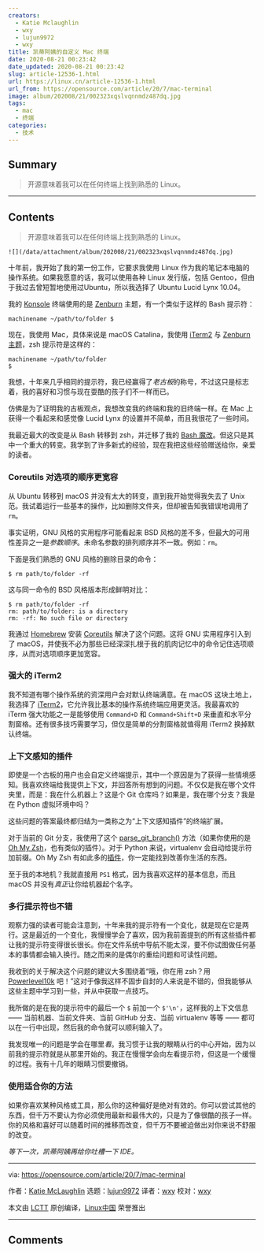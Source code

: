 ```yaml
---
creators:
  - Katie Mclaughlin
  - wxy
  - lujun9972
  - wxy
title: 凯蒂阿姨的自定义 Mac 终端
date: 2020-08-21 00:23:42
date_updated: 2020-08-21 00:23:42
slug: article-12536-1.html
url: https://linux.cn/article-12536-1.html
url_from: https://opensource.com/article/20/7/mac-terminal
image: album/202008/21/002323xqslvqnnmdz487dq.jpg
tags:
  - mac
  - 终端
categories:
  - 技术
---
```


## Summary

> 开源意味着我可以在任何终端上找到熟悉的 Linux。

***

<!-- more -->

## Contents

> 
> 开源意味着我可以在任何终端上找到熟悉的 Linux。
> 
> 
> 

`![](/data/attachment/album/202008/21/002323xqslvqnnmdz487dq.jpg)`

十年前，我开始了我的第一份工作，它要求我使用 Linux 作为我的笔记本电脑的操作系统。如果我愿意的话，我可以使用各种 Linux 发行版，包括 Gentoo，但由于我过去曾短暂地使用过Ubuntu，所以我选择了 Ubuntu Lucid Lynx 10.04。

我的 [Konsole](https://konsole.kde.org/) 终端使用的是 [Zenburn](https://github.com/brson/zenburn-konsole) 主题，有一个类似于这样的 Bash 提示符：

```shell
machinename ~/path/to/folder $
```

现在，我使用 Mac，具体来说是 macOS Catalina，我使用 [iTerm2](https://www.iterm2.com/) 与 [Zenburn 主题](https://gist.github.com/fooforge/3373215)，zsh 提示符是这样的：

```shell
machinename ~/path/to/folder
$
```

我想，十年来几乎相同的提示符，我已经赢得了*老古板*的称号，不过这只是标志着，我的喜好和习惯与现在耍酷的孩子们不一样而已。

仿佛是为了证明我的古板观点，我想改变我的终端和我的旧终端一样。在 Mac 上获得一个看起来和感觉像 Lucid Lynx 的设置并不简单，而且我很花了一些时间。

我最近最大的改变是从 Bash 转移到 zsh，并迁移了我的 [Bash 魔改](https://opensource.com/article/20/1/bash-scripts-aliases)。但这只是其中一个重大的转变。我学到了许多新式的经验，现在我把这些经验赠送给你，亲爱的读者。

### Coreutils 对选项的顺序更宽容

从 Ubuntu 转移到 macOS 并没有太大的转变，直到我开始觉得我失去了 Unix 范。我试着运行一些基本的操作，比如删除文件夹，但却被告知我错误地调用了 `rm`。

事实证明，GNU 风格的实用程序可能看起来 BSD 风格的差不多，但最大的可用性差异之一是*参数顺序*。未命名参数的排列顺序并不一致。例如：`rm`。

下面是我们熟悉的 GNU 风格的删除目录的命令：

```shell
$ rm path/to/folder -rf
```

这与同一命令的 BSD 风格版本形成鲜明对比：

```shell
$ rm path/to/folder -rf
rm: path/to/folder: is a directory
rm: -rf: No such file or directory
```

我通过 [Homebrew](https://opensource.com/article/20/6/homebrew-mac) 安装 [Coreutils](https://formulae.brew.sh/formula/coreutils) 解决了这个问题。这将 GNU 实用程序引入到了 macOS，并使我不必为那些已经深深扎根于我的肌肉记忆中的命令记住选项顺序，从而对选项顺序更加宽容。

### 强大的 iTerm2

我不知道有哪个操作系统的资深用户会对默认终端满意。在 macOS 这块土地上，我选择了 [iTerm2](https://www.iterm2.com/)，它允许我比基本的操作系统终端应用更灵活。我最喜欢的 iTerm 强大功能之一是能够使用 `Command+D` 和 `Command+Shift+D` 来垂直和水平分割窗格。还有很多技巧需要学习，但仅是简单的分割窗格就值得用 iTerm2 换掉默认终端。

### 上下文感知的插件

即使是一个古板的用户也会自定义终端提示，其中一个原因是为了获得一些情境感知。我喜欢终端给我提供上下文，并回答所有想到的问题。不仅仅是我在哪个文件夹里，而是：我在什么机器上？这是个 Git 仓库吗？如果是，我在哪个分支？我是在 Python 虚拟环境中吗？

这些问题的答案最终都归结为一类称之为“上下文感知插件”的终端扩展。

对于当前的 Git 分支，我使用了这个 [parse\_git\_branch()](https://gist.github.com/kevinchappell/09ca3805a9531b818579) 方法（如果你使用的是 [Oh My Zsh](https://github.com/ohmyzsh/ohmyzsh/tree/master/plugins/git)，也有类似的插件）。对于 Python 来说，virtualenv 会自动给提示符加前缀。Oh My Zsh 有如此多的[插件](https://github.com/ohmyzsh/ohmyzsh/wiki/Plugins)，你一定能找到改善你生活的东西。

至于我的本地机？我就直接用 `PS1` 格式，因为我喜欢这样的基本信息，而且 macOS 并没有*真正*让你给机器起个名字。

### 多行提示符也不错

观察力强的读者可能会注意到，十年来我的提示符有一个变化，就是现在它是两行。这是最近的一个变化，我慢慢学会了喜欢，因为我前面提到的所有这些插件都让我的提示符变得很长很长。你在文件系统中导航不能太深，要不你试图做任何基本的事情都会输入换行。随之而来的是偶尔的重绘问题和可读性问题。

我收到的关于解决这个问题的建议大多围绕着“哦，你在用 zsh？用 [Powerlevel10k](https://github.com/romkatv/powerlevel10k) 吧！”这对于像我这样不固步自封的人来说是不错的，但我能够从这些主题中学习到一些，并从中获取一点技巧。

我所做的是在我的提示符中的最后一个 `$` 前加一个 `$'\n'`，这样我的上下文信息 —— 当前机器、当前文件夹、当前 GitHub 分支、当前 virtualenv 等等 —— 都可以在一行中出现，然后我的命令就可以顺利输入了。

我发现唯一的问题是学会在哪里*看*。我习惯于让我的眼睛从行的中心开始，因为以前我的提示符就是从那里开始的。我正在慢慢学会向左看提示符，但这是一个缓慢的过程。我有十几年的眼睛习惯要撤销。

### 使用适合你的方法

如果你喜欢某种风格或工具，那么你的这种偏好是绝对有效的。你可以尝试其他的东西，但千万不要认为你必须使用最新和最伟大的，只是为了像很酷的孩子一样。你的风格和喜好可以随着时间的推移而改变，但千万不要被迫做出对你来说不舒服的改变。

*等下一次，凯蒂阿姨再给你吐槽一下 IDE。*

---

via: <https://opensource.com/article/20/7/mac-terminal>

作者：[Katie McLaughlin](https://opensource.com/users/glasnt) 选题：[lujun9972](https://github.com/lujun9972) 译者：[wxy](https://github.com/wxy) 校对：[wxy](https://github.com/wxy)

本文由 [LCTT](https://github.com/LCTT/TranslateProject) 原创编译，[Linux中国](https://linux.cn/) 荣誉推出

***

## Comments

